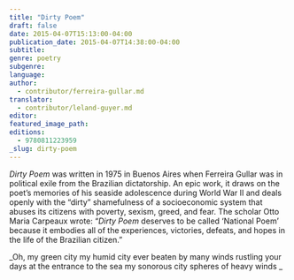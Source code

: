```yaml
---
title: "Dirty Poem"
draft: false
date: 2015-04-07T15:13:00-04:00
publication_date: 2015-04-07T14:38:00-04:00
subtitle:
genre: poetry
subgenre:
language:
author:
  - contributor/ferreira-gullar.md
translator:
  - contributor/leland-guyer.md
editor:
featured_image_path:
editions:
  - 9780811223959
_slug: dirty-poem
---
```


_Dirty Poem_ was written in 1975 in Buenos Aires when Ferreira Gullar was in political exile from the Brazilian dictatorship. An epic work, it draws on the poet’s memories of his seaside adolescence during World War II and deals openly with the “dirty” shamefulness of a socioeconomic system that abuses its citizens with poverty, sexism, greed, and fear. The scholar Otto Maria Carpeaux wrote: “_Dirty Poem_ deserves to be called ‘National Poem’ because it embodies all of the experiences, victories, defeats, and hopes in the life of the Brazilian citizen.” 

_Oh, my green city
my humid city
ever beaten by many winds
rustling your days at the entrance to the sea
my sonorous city
spheres of heavy winds _

